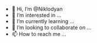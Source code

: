 - 👋 Hi, I’m @Niklodyan
- 👀 I’m interested in ...
- 🌱 I’m currently learning ...
- 💞️ I’m looking to collaborate on ...
- 📫 How to reach me ...

<!---
Niklodyan/Niklodyan is a ✨ special ✨ repository because its `README.md` (this file) appears on your GitHub profile.
You can click the Preview link to take a look at your changes.
--->
